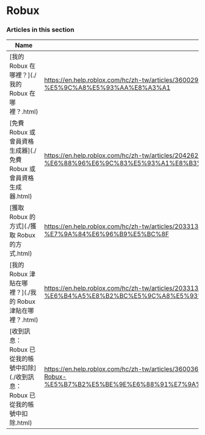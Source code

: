 # Robux  
### Articles in this section
Name|URL
-|-
[我的 Robux 在哪裡？](./我的 Robux 在哪裡？.html) |https://en.help.roblox.com/hc/zh-tw/articles/360029481932--%E6%88%91%E7%9A%84-Robux-%E5%9C%A8%E5%93%AA%E8%A3%A1
[免費 Robux 或會員資格生成器](./免費 Robux 或會員資格生成器.html) |https://en.help.roblox.com/hc/zh-tw/articles/204262550-%E5%85%8D%E8%B2%BB-Robux-%E6%88%96%E6%9C%83%E5%93%A1%E8%B3%87%E6%A0%BC%E7%94%9F%E6%88%90%E5%99%A8
[獲取 Robux 的方式](./獲取 Robux 的方式.html) |https://en.help.roblox.com/hc/zh-tw/articles/203313200-%E7%8D%B2%E5%8F%96-Robux-%E7%9A%84%E6%96%B9%E5%BC%8F
[我的 Robux 津貼在哪裡？](./我的 Robux 津貼在哪裡？.html) |https://en.help.roblox.com/hc/zh-tw/articles/203313160-%E6%88%91%E7%9A%84-Robux-%E6%B4%A5%E8%B2%BC%E5%9C%A8%E5%93%AA%E8%A3%A1
[收到訊息：Robux 已從我的帳號中扣除](./收到訊息：Robux 已從我的帳號中扣除.html) |https://en.help.roblox.com/hc/zh-tw/articles/360036483772-%E6%94%B6%E5%88%B0%E8%A8%8A%E6%81%AF-Robux-%E5%B7%B2%E5%BE%9E%E6%88%91%E7%9A%84%E5%B8%B3%E8%99%9F%E4%B8%AD%E6%89%A3%E9%99%A4